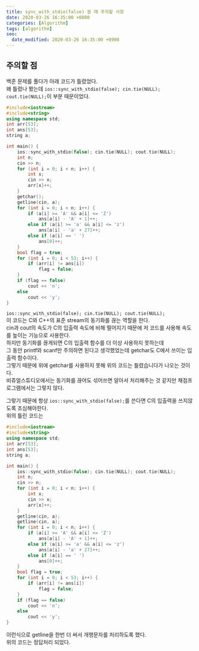 ```yaml
---
title: sync_with_stdio(false) 쓸 때 주의할 사항
date: 2020-03-26 16:35:00 +0800
categories: [Algorithm]
tags: [algorithm]
seo:
  date_modified: 2020-03-26 16:35:00 +0900
---
```


## 주의할 점
백준 문제를 풀다가 아래 코드가 틀렸었다.  
왜 틀렸나 봤는데 `ios::sync_with_stdio(false); cin.tie(NULL); cout.tie(NULL);`이 부분 때문이었다.  
```c++
#include<iostream>
#include<string>
using namespace std;
int arr[53];
int ans[53];
string a;

int main() {
    ios::sync_with_stdio(false); cin.tie(NULL); cout.tie(NULL);
	int n;
	cin >> n;
	for (int i = 0; i < n; i++) {
		int x;
		cin >> x;
		arr[x]++;
	}
	getchar();
	getline(cin, a);
	for (int i = 0; i < n; i++) {
		if (a[i] >= 'A' && a[i] <= 'Z')
			ans[a[i] - 'A' + 1]++;
		else if (a[i] >= 'a' && a[i] <= 'z')
			ans[a[i] - 'a' + 27]++;
		else if (a[i] == ' ')
			ans[0]++;
	}
	bool flag = true;
	for (int i = 0; i < 53; i++) {
		if (arr[i] != ans[i])
			flag = false;
	}
	if (flag == false)
		cout << 'n';
	else
		cout << 'y';
}
```

`ios::sync_with_stdio(false); cin.tie(NULL); cout.tie(NULL);`  
이 코드는 C와 C++의 표준 stream의 동기화를 끊는 역할을 한다.  
cin과 cout의 속도가 C의 입출력 속도에 비해 떨어지기 때문에 저 코드를 사용해 속도를 높이는 기능으로 사용한다.  
하지만 동기화를 끊게되면 C의 입출력 함수를 더 이상 사용하지 못하는데  
그 동안 printf와 scanf만 주의하면 된다고 생각했었는데 getchar도 C에서 쓰이는 입출력 함수이다.  
그렇기 때문에 위에 getchar를 사용하지 못해 위의 코드는 틀렸습니다가 나오는 것이다.  
비쥬얼스튜디오에서는 동기화를 끊어도 섞어쓰면 알아서 처리해주는 것 같지만 채점프로그램에서는 그렇지 않다.  

그렇기 때문에 항상 `ios::sync_with_stdio(false);`를 쓴다면 C의 입출력을 쓰지않도록 조심해야한다.  
위의 틀린 코드는 
```c++
#include<iostream>
#include<string>
using namespace std;
int arr[53];
int ans[53];
string a;

int main() {
    ios::sync_with_stdio(false); cin.tie(NULL); cout.tie(NULL);
	int n;
	cin >> n;
	for (int i = 0; i < n; i++) {
		int x;
		cin >> x;
		arr[x]++;
	}
	getline(cin, a);
	getline(cin, a);
	for (int i = 0; i < n; i++) {
		if (a[i] >= 'A' && a[i] <= 'Z')
			ans[a[i] - 'A' + 1]++;
		else if (a[i] >= 'a' && a[i] <= 'z')
			ans[a[i] - 'a' + 27]++;
		else if (a[i] == ' ')
			ans[0]++;
	}
	bool flag = true;
	for (int i = 0; i < 53; i++) {
		if (arr[i] != ans[i])
			flag = false;
	}
	if (flag == false)
		cout << 'n';
	else
		cout << 'y';
}
```
이런식으로 getline을 한번 더 써서 개행문자를 처리하도록 했다.  
위의 코드는 정답처리 되었다.